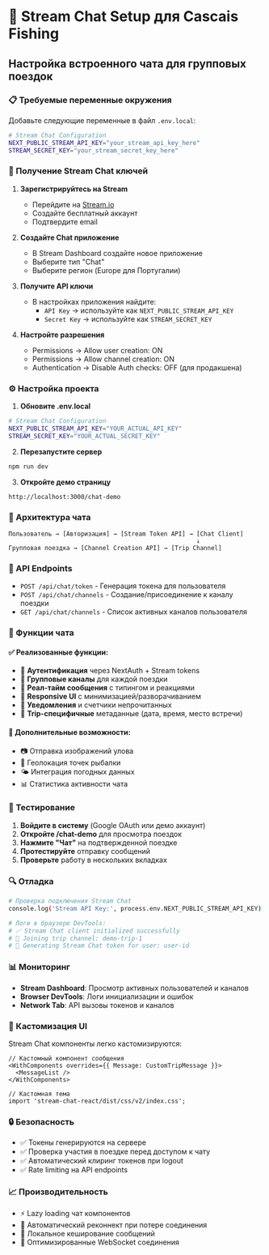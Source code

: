 # 🚀 Stream Chat Setup для Cascais Fishing

## Настройка встроенного чата для групповых поездок

### 📋 Требуемые переменные окружения

Добавьте следующие переменные в файл `.env.local`:

```bash
# Stream Chat Configuration
NEXT_PUBLIC_STREAM_API_KEY="your_stream_api_key_here"
STREAM_SECRET_KEY="your_stream_secret_key_here"
```

### 🔑 Получение Stream Chat ключей

1. **Зарегистрируйтесь на Stream**
   - Перейдите на [Stream.io](https://getstream.io/)
   - Создайте бесплатный аккаунт
   - Подтвердите email

2. **Создайте Chat приложение**
   - В Stream Dashboard создайте новое приложение
   - Выберите тип "Chat"
   - Выберите регион (Europe для Португалии)

3. **Получите API ключи**
   - В настройках приложения найдите:
     - `API Key` → используйте как `NEXT_PUBLIC_STREAM_API_KEY`
     - `Secret Key` → используйте как `STREAM_SECRET_KEY`

4. **Настройте разрешения**
   - Permissions → Allow user creation: ON
   - Permissions → Allow channel creation: ON
   - Authentication → Disable Auth checks: OFF (для продакшена)

### ⚙️ Настройка проекта

1. **Обновите .env.local**
```bash
# Stream Chat Configuration
NEXT_PUBLIC_STREAM_API_KEY="YOUR_ACTUAL_API_KEY"
STREAM_SECRET_KEY="YOUR_ACTUAL_SECRET_KEY"
```

2. **Перезапустите сервер**
```bash
npm run dev
```

3. **Откройте демо страницу**
```
http://localhost:3000/chat-demo
```

### 🎯 Архитектура чата

```
Пользователь → [Авторизация] → [Stream Token API] → [Chat Client]
                                                    ↓
Групповая поездка → [Channel Creation API] → [Trip Channel]
```

### 📝 API Endpoints

- `POST /api/chat/token` - Генерация токена для пользователя
- `POST /api/chat/channels` - Создание/присоединение к каналу поездки
- `GET /api/chat/channels` - Список активных каналов пользователя

### 🔧 Функции чата

#### ✅ Реализованные функции:
- 🔐 **Аутентификация** через NextAuth + Stream tokens
- 👥 **Групповые каналы** для каждой поездки
- 💬 **Реал-тайм сообщения** с типингом и реакциями
- 📱 **Responsive UI** с минимизацией/разворачиванием
- 🔔 **Уведомления** и счетчики непрочитанных
- 🎣 **Trip-специфичные** метаданные (дата, время, место встречи)

#### 🚀 Дополнительные возможности:
- 📷 Отправка изображений улова
- 📍 Геолокация точек рыбалки
- 🌤️ Интеграция погодных данных
- 📊 Статистика активности чата

### 🧪 Тестирование

1. **Войдите в систему** (Google OAuth или демо аккаунт)
2. **Откройте /chat-demo** для просмотра поездок
3. **Нажмите "Чат"** на подтвержденной поездке
4. **Протестируйте** отправку сообщений
5. **Проверьте** работу в нескольких вкладках

### 🔍 Отладка

```bash
# Проверка подключения Stream Chat
console.log('Stream API Key:', process.env.NEXT_PUBLIC_STREAM_API_KEY)

# Логи в браузере DevTools:
# ✅ Stream Chat client initialized successfully
# 🚢 Joining trip channel: demo-trip-1
# 🔑 Generating Stream Chat token for user: user-id
```

### 📊 Мониторинг

- **Stream Dashboard**: Просмотр активных пользователей и каналов
- **Browser DevTools**: Логи инициализации и ошибок
- **Network Tab**: API вызовы токенов и каналов

### 🎨 Кастомизация UI

Stream Chat компоненты легко кастомизируются:

```tsx
// Кастомный компонент сообщения
<WithComponents overrides={{ Message: CustomTripMessage }}>
  <MessageList />
</WithComponents>

// Кастомная тема
import 'stream-chat-react/dist/css/v2/index.css';
```

### 🔒 Безопасность

- ✅ Токены генерируются на сервере
- ✅ Проверка участия в поездке перед доступом к чату
- ✅ Автоматический клиринг токенов при logout
- ✅ Rate limiting на API endpoints

### 📈 Производительность

- ⚡ Lazy loading чат компонентов
- 🔄 Автоматический реконнект при потере соединения
- 💾 Локальное кеширование сообщений
- 🎯 Оптимизированные WebSocket соединения